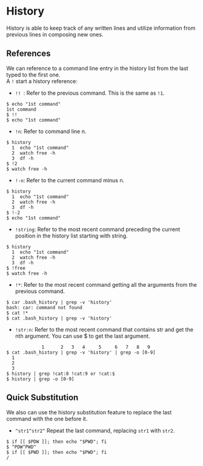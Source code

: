 # History 

History is able to keep track of any written lines and utilize information from previous lines in composing new ones.

## References

We can reference to a command line entry in the history list from the last typed to the first one.  
A `!` start a history reference:

- `!! `: Refer to the previous command.  This is the same as `!1`.

```shell
$ echo "1st command"
1st command
$ !!
$ echo "1st command"
```

- `!n`: Refer to command line n.

```shell
$ history
  1  echo "1st command"
  2  watch free -h
  3  df -h
$ !2
$ watch free -h
```

- `!-n`: Refer to the current command minus n.

```shell
$ history
  1  echo "1st command"
  2  watch free -h
  3  df -h
$ !-2
$ echo "1st command"
```

- `!string`: Refer to the most recent command preceding the current position in the history list starting with string.

```shell
$ history
  1  echo "1st command"
  2  watch free -h
  3  df -h
$ !free
$ watch free -h
```

- `!*`: Refer to the most recent command getting all the arguments from the previous command.

```shell
$ car .bash_history | grep -v 'history'
bash: car: command not found
$ cat !*
$ cat .bash_history | grep -v 'history'
```

- `!str:n`: Refer to the most recent command that contains str and get the nth argument. You can use $ to get the last argument.

```shell
             1      2   3   4     5     6   7   8   9
$ cat .bash_history | grep -v 'history' | grep -o [0-9]
  1
  2
  3
$ history | grep !cat:8 !cat:9 or !cat:$
$ history | grep -o [0-9]
```

## Quick Substitution

We also can use the history substitution feature to replace the last command with the one before it.


- `^str1^str2^`   Repeat the last command, replacing `str1` with `str2`.
  
```shell
$ if [[ $PDW ]]; then echo "$PWD"; fi
$ ^PDW^PWD^
$ if [[ $PWD ]]; then echo "$PWD"; fi
/
```